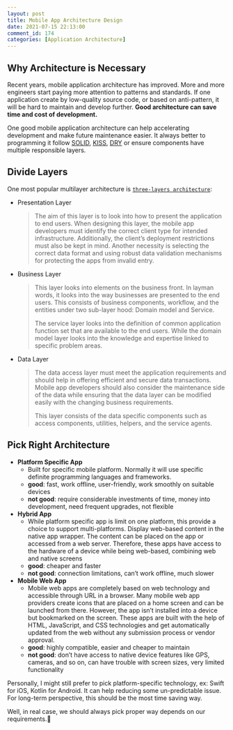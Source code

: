 ```yaml
---
layout: post
title: Mobile App Architecture Design
date: 2021-07-15 22:13:00
comment_id: 174
categories: [Application Architecture]
---
```


## Why Architecture is Necessary

Recent years, mobile application architecture has improved. More and more engineers start paying more attention to patterns and standards. If one application create by low-quality source code, or based on anti-pattern, it will be hard to maintain and develop further. **Good architecture can save time and cost of development.**

One good mobile application architecture can help accelerating development and make future maintenance easier. It always better to programming it follow [SOLID](https://en.wikipedia.org/wiki/SOLID), [KISS](https://www.interaction-design.org/literature/topics/keep-it-simple-stupid), [DRY](https://en.wikipedia.org/wiki/Don%27t_repeat_yourself) or ensure components have multiple responsible layers.

## Divide Layers

One most popular multilayer architecture is [`three-layers architecture`](https://appinventiv.com/blog/mobile-app-architecture-explained/):

- Presentation Layer
  > The aim of this layer is to look into how to present the application to end users. When designing this layer, the mobile app developers must identify the correct client type for intended infrastructure. Additionally, the client’s deployment restrictions must also be kept in mind. Another necessity is selecting the correct data format and using robust data validation mechanisms for protecting the apps from invalid entry.
- Business Layer
  >This layer looks into elements on the business front. In layman words, it looks into the way businesses are presented to the end users. This consists of business components, workflow, and the entities under two sub-layer hood: Domain model and Service.
  >
  > The service layer looks into the definition of common application function set that are available to the end users. While the domain model layer looks into the knowledge and expertise linked to specific problem areas.
- Data Layer
  > The data access layer must meet the application requirements and should help in offering efficient and secure data transactions. Mobile app developers should also consider the maintenance side of the data while ensuring that the data layer can be modified easily with the changing business requirements.
  >
  > This layer consists of the data specific components such as access components, utilities, helpers, and the service agents.

## Pick Right Architecture

- **Platform Specific App**
  - Built for specific mobile platform. Normally it will use specific definite programming languages and frameworks.
  - **good**: fast, work offline, user-friendly, work smoothly on suitable devices
  - **not good**: require considerable investments of time, money into development, need frequent upgrades, not flexible
- **Hybrid App**
  - While platform specific app is limit on one platform, this provide a choice to support multi-platforms. Display web-based content in the native app wrapper. The content can be placed on the app or accessed from a web server. Therefore, these apps have access to the hardware of a device while being web-based, combining web and native screens
  - **good**: cheaper and faster
  - **not good**: connection limitations, can’t work offline, much slower
- **Mobile Web App**
  - Mobile web apps are completely based on web technology and accessible through URL in a browser. Many mobile web app providers create icons that are placed on a home screen and can be launched from there. However, the app isn’t installed into a device but bookmarked on the screen. These apps are built with the help of HTML, JavaScript, and CSS technologies and get automatically updated from the web without any submission process or vendor approval.
  - **good**: highly compatible, easier and cheaper to maintain
  - **not good**: don’t have access to native device features like GPS, cameras, and so on, can have trouble with screen sizes, very limited functionality

Personally, I might still prefer to pick platform-specific technology, ex: Swift for iOS, Kotlin for Android. It can help reducing some un-predictable issue. For long-term perspective, this should be the most time saving way.

Well, in real case, we should always pick proper way depends on our requirements.🤠

